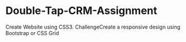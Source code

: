 # Double-Tap-CRM-Assignment
Create Website using CSS3. ChallengeCreate a responsive design using Bootstrap or CSS Grid
